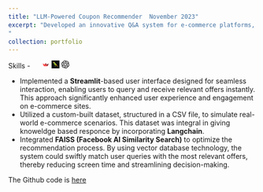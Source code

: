```yaml
---
title: "LLM-Powered Coupon Recommender  November 2023"
excerpt: "Developed an innovative Q&A system for e-commerce platforms, specializing in personalized coupon and offer recommendations using **OpenAI's large language models (LLMs)**. <br/>[![How to Tie a Tie](https://img.youtube.com/vi/5LYAEz777AU/0.jpg)](https://www.youtube.com/watch?v=5LYAEz777AU)
"
collection: portfolio
---
```


Skills - <img src="https://cdn.jsdelivr.net/gh/devicons/devicon/icons/python/python-original.svg" width ="16" height="100%"/> <img src='/images/streamlit.png' width="16" height="100%"> <img src="/images/langchain.png" width="16" height="100%"> <img src="/images/openai-svgrepo-com.svg" width="16" height="100%">  

- Implemented a **Streamlit**-based user interface designed for seamless interaction, enabling users to query and receive relevant offers instantly. This approach significantly enhanced user experience and engagement on e-commerce sites.
- Utilized a custom-built dataset, structured in a CSV file, to simulate real-world e-commerce scenarios. This dataset was integral in giving knoweldge based responce by incorporating **Langchain**.
- Integrated **FAISS (Facebook AI Similarity Search)** to optimize the recommendation process. By using vector database technology, the system could swiftly match user queries with the most relevant offers, thereby reducing screen time and streamlining decision-making.

The Github code is [here](https://github.com/Shyam-Sundar-7/coupon_Q-A)
